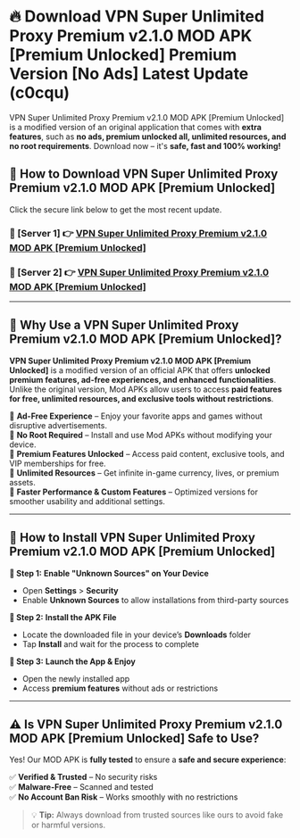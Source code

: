 # 🔥 Download VPN Super Unlimited Proxy Premium v2.1.0 MOD APK [Premium Unlocked] Premium Version [No Ads] Latest Update (c0cqu) 

VPN Super Unlimited Proxy Premium v2.1.0 MOD APK [Premium Unlocked] is a modified version of an original application that comes with **extra features**, such as **no ads, premium unlocked all, unlimited resources, and no root requirements**. Download now – it's **safe, fast and 100% working!**

## **📱 How to Download VPN Super Unlimited Proxy Premium v2.1.0 MOD APK [Premium Unlocked]**  

Click the secure link below to get the most recent update.  

 ### **📌 [Server 1] 👉** [VPN Super Unlimited Proxy Premium v2.1.0 MOD APK [Premium Unlocked]](https://apkcomod.com?title=VPN_Super_Unlimited_Proxy_Premium_v2.1.0_MOD_APK_[Premium_Unlocked])

 ### **📌 [Server 2] 👉** [VPN Super Unlimited Proxy Premium v2.1.0 MOD APK [Premium Unlocked]](https://apkcomod.com?title=VPN_Super_Unlimited_Proxy_Premium_v2.1.0_MOD_APK_[Premium_Unlocked])

---

## **🤖 Why Use a VPN Super Unlimited Proxy Premium v2.1.0 MOD APK [Premium Unlocked]?**  

**VPN Super Unlimited Proxy Premium v2.1.0 MOD APK [Premium Unlocked]** is a modified version of an official APK that offers **unlocked premium features, ad-free experiences, and enhanced functionalities**. Unlike the original version, Mod APKs allow users to access **paid features for free, unlimited resources, and exclusive tools without restrictions**.

🔽 **Ad-Free Experience** – Enjoy your favorite apps and games without disruptive advertisements.  
🔽 **No Root Required** – Install and use Mod APKs without modifying your device.  
🔽 **Premium Features Unlocked** – Access paid content, exclusive tools, and VIP memberships for free.  
🔽 **Unlimited Resources** – Get infinite in-game currency, lives, or premium assets.  
🔽 **Faster Performance & Custom Features** – Optimized versions for smoother usability and additional settings.  

---

## **🚀 How to Install VPN Super Unlimited Proxy Premium v2.1.0 MOD APK [Premium Unlocked]**  

**🔹 Step 1:** **Enable "Unknown Sources" on Your Device**  
- Open **Settings** > **Security**  
- Enable **Unknown Sources** to allow installations from third-party sources  

**🔹 Step 2:** **Install the APK File**  
- Locate the downloaded file in your device’s **Downloads** folder  
- Tap **Install** and wait for the process to complete  

**🔹 Step 3:** **Launch the App & Enjoy**  
- Open the newly installed app  
- Access **premium features** without ads or restrictions  

---

## **⚠️ Is VPN Super Unlimited Proxy Premium v2.1.0 MOD APK [Premium Unlocked] Safe to Use?**  

Yes! Our MOD APK is **fully tested** to ensure a **safe and secure experience**:

✅ **Verified & Trusted** – No security risks  
✅ **Malware-Free** – Scanned and tested  
✅ **No Account Ban Risk** – Works smoothly with no restrictions  

> 💡 **Tip:** Always download from trusted sources like ours to avoid fake or harmful versions.